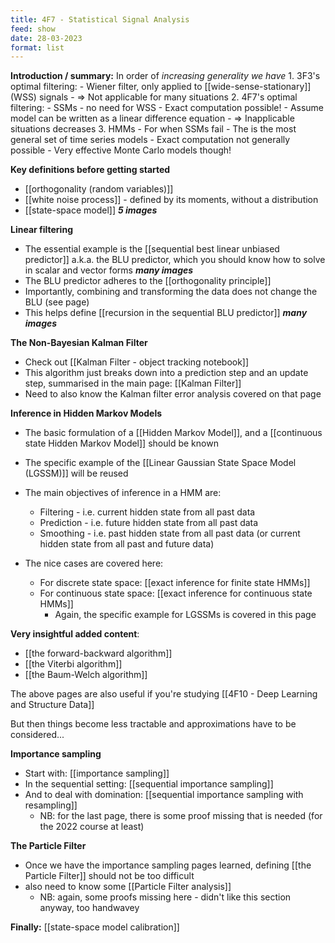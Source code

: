 ```yaml
---
title: 4F7 - Statistical Signal Analysis
feed: show
date: 28-03-2023
format: list
---
```



**Introduction / summary:**
In order of _increasing generality we have_
    1.  3F3's optimal filtering:
        -   Wiener filter, only applied to [[wide-sense-stationary]] (WSS) signals
        -   ⇒ Not applicable for many situations
    2.  4F7's optimal filtering:
        -   SSMs - no need for WSS
        -   Exact computation possible!
        -   Assume model can be written as a linear difference equation
        -   ⇒ Inapplicable situations decreases
    3.  HMMs
        -   For when SSMs fail
        -   The is the most general set of time series models
        -   Exact computation not generally possible
        -   Very effective Monte Carlo models though!

**Key definitions before getting started**
- [[orthogonality (random variables)]]
- [[white noise process]] - defined by its moments, without a distribution
- [[state-space model]] _**5 images**_

**Linear filtering**
- The essential example is the [[sequential best linear unbiased predictor]] a.k.a. the BLU predictor, which you should know how to solve in scalar and vector forms _**many images**_
- The BLU predictor adheres to the [[orthogonality principle]]
- Importantly, combining and transforming the data does not change the BLU (see page)
- This helps define [[recursion in the sequential BLU predictor]] _**many images**_

**The Non-Bayesian Kalman Filter**
- Check out [[Kalman Filter - object tracking notebook]]
- This algorithm just breaks down into a prediction step and an update step, summarised in the main page: [[Kalman Filter]]
- Need to also know the Kalman filter error analysis covered on that page

**Inference in Hidden Markov Models**
- The basic formulation of a [[Hidden Markov Model]], and a [[continuous state Hidden Markov Model]] should be known

- The specific example of the [[Linear Gaussian State Space Model (LGSSM)]] will be reused

- The main objectives of inference in a HMM are:
	- Filtering - i.e. current hidden state from all past data
	- Prediction - i.e. future hidden state from all past data
	- Smoothing - i.e. past hidden state from all past data (or current hidden state from all past and future data)

- The nice cases are covered here:
	- For discrete state space: [[exact inference for finite state HMMs]]
	- For continuous state space: [[exact inference for continuous state HMMs]]
		- Again, the specific example for LGSSMs is covered in this page

**Very insightful added content**:
- [[the forward-backward algorithm]]
- [[the Viterbi algorithm]]
- [[the Baum-Welch algorithm]]

The above pages are also useful if you're studying [[4F10 - Deep Learning and Structure Data]]

But then things become less tractable and approximations have to be considered...

**Importance sampling**
- Start with: [[importance sampling]]
- In the sequential setting: [[sequential importance sampling]]
- And to deal with domination: [[sequential importance sampling with resampling]]
	- NB: for the last page, there is some proof missing that is needed (for the 2022 course at least)


**The Particle Filter**
- Once we have the importance sampling pages learned, defining [[the Particle Filter]] should not be too difficult
- also need to know some [[Particle Filter analysis]]
	- NB: again, some proofs missing here - didn't like this section anyway, too handwavey

**Finally:** [[state-space model calibration]]